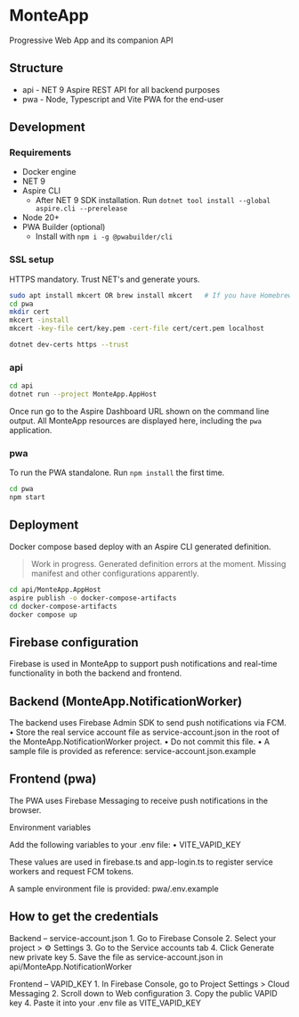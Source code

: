 # MonteApp

Progressive Web App and its companion API

## Structure

- api - NET 9 Aspire REST API for all backend purposes
- pwa - Node, Typescript and Vite PWA for the end-user

## Development

### Requirements

- Docker engine
- NET 9
- Aspire CLI
  - After NET 9 SDK installation. Run `dotnet tool install --global aspire.cli --prerelease`
- Node 20+
- PWA Builder (optional)
  - Install with `npm i -g @pwabuilder/cli`

### SSL setup

HTTPS mandatory. Trust NET's and generate yours.

```bash
sudo apt install mkcert OR brew install mkcert   # If you have Homebrew
cd pwa
mkdir cert
mkcert -install
mkcert -key-file cert/key.pem -cert-file cert/cert.pem localhost

dotnet dev-certs https --trust
```

### api

```bash
cd api
dotnet run --project MonteApp.AppHost
```

Once run go to the Aspire Dashboard URL shown on the command line output. All MonteApp resources are displayed here, including the `pwa` application.

### pwa

To run the PWA standalone. Run `npm install` the first time.

```bash
cd pwa
npm start
```

## Deployment

Docker compose based deploy with an Aspire CLI generated definition.

> Work in progress. Generated definition errors at the moment. Missing manifest and other configurations apparently.

```bash
cd api/MonteApp.AppHost
aspire publish -o docker-compose-artifacts
cd docker-compose-artifacts
docker compose up
```
## Firebase configuration

Firebase is used in MonteApp to support push notifications and real-time functionality in both the backend and frontend.

## Backend (MonteApp.NotificationWorker)

The backend uses Firebase Admin SDK to send push notifications via FCM.
	•	Store the real service account file as service-account.json in the root of the MonteApp.NotificationWorker project.
	•	Do not commit this file.
	•	A sample file is provided as reference: service-account.json.example

## Frontend (pwa)

The PWA uses Firebase Messaging to receive push notifications in the browser.

Environment variables

Add the following variables to your .env file:
	•	VITE_VAPID_KEY

These values are used in firebase.ts and app-login.ts to register service workers and request FCM tokens.

A sample environment file is provided: pwa/.env.example

## How to get the credentials

Backend – service-account.json
	1.	Go to Firebase Console
	2.	Select your project > ⚙️ Settings
	3.	Go to the Service accounts tab
	4.	Click Generate new private key
	5.	Save the file as service-account.json in api/MonteApp.NotificationWorker

Frontend – VAPID_KEY
	1.	In Firebase Console, go to Project Settings > Cloud Messaging
	2.	Scroll down to Web configuration
	3.	Copy the public VAPID key
	4.	Paste it into your .env file as VITE_VAPID_KEY